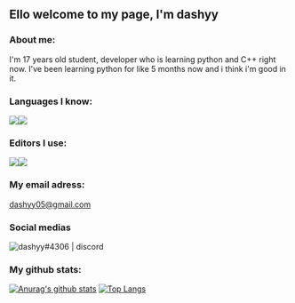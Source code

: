 ## Ello welcome to my page, I'm dashyy

### About me:
I'm 17 years old student, developer who is learning python and C++ right now. I've been learning python for like 5 months now and i think i'm good in it.

### Languages I know:
<img src="https://img.icons8.com/dusk/64/000000/python.png"/><img src="https://img.icons8.com/color/48/000000/c-plus-plus-logo.png"/>
<br>

### Editors I use:
<img src="https://img.icons8.com/dusk/64/000000/visual-studio-code-2019.png"/><img src="https://img.icons8.com/color/48/000000/pycharm.png"/>


### My email adress:
[dashyy05@gmail.com](mailto:dashyy05@gmail.com)

### Social medias
[<img align="left" alt="dashyy#4306 | discord" src="https://img.icons8.com/ios-filled/48/000000/discord-logo.png"/>](https://discord.com/users/315869858296365058)
<br>


### My github stats:
[![Anurag's github stats](https://github-readme-stats.vercel.app/api?username=dashyy05&show_icons=true&theme=white&count_private=true)](https://github.com/anuraghazra/github-readme-stats)
[![Top Langs](https://github-readme-stats.vercel.app/api/top-langs/?username=dashyy05&hide=powershell&theme=white&layout=compact)]()
